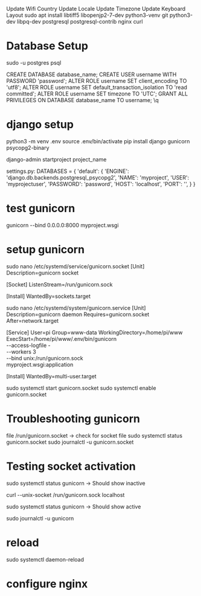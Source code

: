 Update Wifi Country
Update Locale
Update Timezone
Update Keyboard Layout
sudo apt install libtiff5 libopenjp2-7-dev python3-venv git python3-dev libpq-dev postgresql postgresql-contrib nginx curl

# Database Setup
sudo -u postgres psql

CREATE DATABASE database_name;
CREATE USER username WITH PASSWORD 'password';
ALTER ROLE username SET client_encoding TO 'utf8';
ALTER ROLE username SET default_transaction_isolation TO 'read committed';
ALTER ROLE username SET timezone TO 'UTC';
GRANT ALL PRIVILEGES ON DATABASE database_name TO username;
\q


# django setup
python3 -m venv .env
source .env/bin/activate
pip install django gunicorn psycopg2-binary

django-admin startproject project_name

settings.py:
	DATABASES = {
	    'default': {
	        'ENGINE': 'django.db.backends.postgresql_psycopg2',
	        'NAME': 'myproject',
	        'USER': 'myprojectuser',
	        'PASSWORD': 'password',
	        'HOST': 'localhost',
	        'PORT': '',
	    }
	}

# test gunicorn
gunicorn --bind 0.0.0.0:8000 myproject.wsgi

# setup gunicorn
sudo nano /etc/systemd/service/gunicorn.socket
[Unit]
Description=gunicorn socket

[Socket]
ListenStream=/run/gunicorn.sock

[Install]
WantedBy=sockets.target

sudo nano /etc/systemd/system/gunicorn.service
[Unit]
Description=gunicorn daemon
Requires=gunicorn.socket
After=network.target

[Service]
User=pi
Group=www-data
WorkingDirectory=/home/pi/www
ExecStart=/home/pi/www/.env/bin/gunicorn \
		--access-logfile - \
		--workers 3 \
		--bind unix:/run/gunicorn.sock \
		myproject.wsgi:application

[Install]
WantedBy=multi-user.target

sudo systemctl start gunicorn.socket
sudo systemctl enable gunicorn.socket

# Troubleshooting gunicorn
file /run/gunicorn.socket -> check for socket file
sudo systemctl status gunicorn.socket
sudo journalctl -u gunicorn.socket

# Testing socket activation
sudo systemctl status gunicorn -> Should show inactive

curl --unix-socket /run/gunicorn.sock localhost

sudo systemctl status gunicorn -> Should show active

sudo journalctl -u gunicorn

# reload
sudo systemctl daemon-reload

# configure nginx
